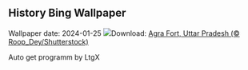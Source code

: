 ## History Bing Wallpaper
Wallpaper date: 2024-01-25
![](https://www.bing.com/th?id=OHR.AgraFortUP_EN-IN3840610789_UHD.jpg&w=1000)Download: [Agra Fort, Uttar Pradesh (© Roop_Dey/Shutterstock)](https://www.bing.com/th?id=OHR.AgraFortUP_EN-IN3840610789_UHD.jpg)

Auto get programm by LtgX
